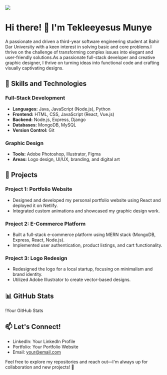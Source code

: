 
![](https://arturssmirnovs.github.io/github-profile-readme-generator/images/banner.png)
# Hi there! 👋 I'm Tekleeyesus Munye

A passionate and driven a third-year software engineering student at Bahir Dar University with a keen interest in solving basic and core problems.I thrive on the challenge of transforming complex issues into elegant and user-friendly solutions.As a passionate full-stack developer and creative graphic designer, I thrive on turning ideas into functional code and crafting visually captivating designs.
## 🚀 Skills and Technologies

### Full-Stack Development
- **Languages:** Java, JavaScript (Node.js), Python
- **Frontend:** HTML, CSS, JavaScript (React, Vue.js)
- **Backend:** Node.js, Express, Django
- **Databases:** MongoDB, MySQL
- **Version Control:** Git

### Graphic Design
- **Tools:** Adobe Photoshop, Illustrator, Figma
- **Areas:** Logo design, UI/UX, branding, and digital art

## 🌟 Projects

### Project 1: Portfolio Website
- Designed and developed my personal portfolio website using React and deployed it on Netlify.
- Integrated custom animations and showcased my graphic design work.

### Project 2: E-Commerce Platform
- Built a full-stack e-commerce platform using MERN stack (MongoDB, Express, React, Node.js).
- Implemented user authentication, product listings, and cart functionality.

### Project 3: Logo Redesign
- Redesigned the logo for a local startup, focusing on minimalism and brand identity.
- Utilized Adobe Illustrator to create vector-based designs.

## 📊 GitHub Stats

!Your GitHub Stats

## 📫 Let's Connect!

- LinkedIn: Your LinkedIn Profile
- Portfolio: Your Portfolio Website
- Email: your@email.com

Feel free to explore my repositories and reach out—I'm always up for collaboration and new projects! 🌟


